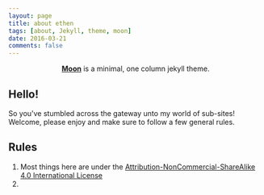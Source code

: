 ```yaml
---
layout: page
title: about ethen
tags: [about, Jekyll, theme, moon]
date: 2016-03-21
comments: false
---
```

    
<center><a href="http://taylantatli.github.io/Moon"><b>Moon</b></a> is a minimal, one column jekyll theme.</center>

## Hello!

So you've stumbled across the gateway unto my world of sub-sites! Welcome, please enjoy and make sure to follow a few general rules.

## Rules

1. Most things here are under the [Attribution-NonCommercial-ShareAlike 4.0 International License](https://creativecommons.org/licenses/by-nc-sa/4.0/ "License")
2. 
